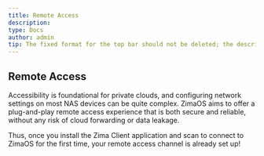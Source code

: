 ```yaml
---
title: Remote Access
description: 
type: Docs
author: admin
tip: The fixed format for the top bar should not be deleted; the description is for the article's summary. If left blank, it will take the first paragraph of the content.
---
```

## Remote Access

Accessibility is foundational for private clouds, and configuring network settings on most NAS devices can be quite complex. ZimaOS aims to offer a plug-and-play remote access experience that is both secure and reliable, without any risk of cloud forwarding or data leakage.

Thus, once you install the Zima Client application and scan to connect to ZimaOS for the first time, your remote access channel is already set up!